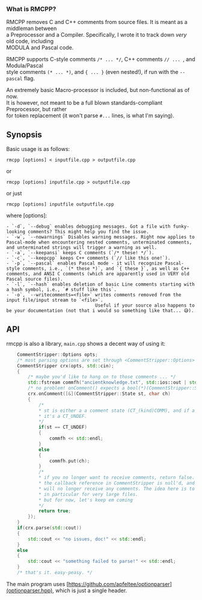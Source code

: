 
### What is RMCPP?

RMCPP removes C and C++ comments from source files. It is meant as a middleman between  
a Preprocessor and a Compiler. Specifically, I wrote it to track down *very* old code, including  
MODULA and Pascal code.

RMCPP supports C-style comments `/* ... */`, C++ comments `// ... `, and Modula/Pascal  
style comments `(* ... *)`, and `{ ... }` (even nested!), if run with the `--pascal` flag.

An extremely basic Macro-processor is included, but non-functional as of now.  
It is however, not meant to be a full blown standards-compliant Preprocessor, but rather  
for token replacement (it won't parse `#...` lines, is what I'm saying).

## Synopsis

Basic usage is as follows:

    rmcpp [options] < inputfile.cpp > outputfile.cpp

or

    rmcpp [options] inputfile.cpp > outputfile.cpp

or just

    rmcpp [options] inputfile outputfile.cpp 

where [options]:

    - `-d`, `--debug` enables debugging messages. Got a file with funky-looking comments? This might help you find the issue.
    - `-w`, `--nowarnings` Disables warning messages. Right now applies to Pascal-mode when encountering nested comments, unterminated comments, and unterminated strings will trigger a warning as well.
    - `-a`, `--keepansi` keeps C comments (`/* these! */`).
    - `-c`, `--keepcpp` keeps C++ comments (`// like this one!`).
    - `-p`, `--pascal` enables Pascal mode - it will recognize Pascal-style comments, i.e., `(* these *)`, and `{ these }`, as well as C++ comments, and ANSI C comments (which are apparently used in VERY old Pascal source files).
    - `-l`, `--hash` enables deletion of basic Line comments starting with a hash symbol, i.e., `# stuff like this`.
    - `-o`, `--writecomments=<file>` writes comments removed from the input file/input stream to `<file>`.  
                                     Useful if your source also happens to be your documentation (not that i would so something like that... 😅).


## API

rmcpp is also a library, `main.cpp` shows a decent way of using it:

```c++
    CommentStripper::Options opts;
    /* most parsing options are set through <CommentStripper::Options> */
    CommentStripper crx(opts, std::cin);
    {
        /* maybe you'd like to hang on to those comments ... */
        std::fstream commfh("ancientknowledge.txt", std::ios::out | std::ios::binary);
        /* no problem! onComment() expects a bool(*)(CommentStripper::State, char) function. */
        crx.onComment([&](CommentStripper::State st, char ch)
        {
            /*
            * st is either a a comment state (CT_(kind)COMM), and if a comment has been terminated,
            * it's a CT_UNDEF.
            */
            if(st == CT_UNDEF)
            {
                commfh << std::endl;
            }
            else
            {
                commfh.put(ch);
            }
            /*
            * if you no longer want to receive comments, return false.
            * the callback reference in CommentStripper is null'd, and consequently, you
            * will no longer receive any comments. The idea here is to prevent undue memory usage,
            * in particular for very large files.
            * but for now, let's keep em coming
            */
            return true;
        });
    }
    if(crx.parse(std::cout))
    {
        std::cout << "no issues, doc!" << std::endl;
    }
    else
    {
        std::cout << "something failed to parse!" << std::endl;
    }
    /* that's it. easy-peasy. */
```

The main program uses [https://github.com/apfeltee/optionparser](optionparser.hpp), which is just a single header.

